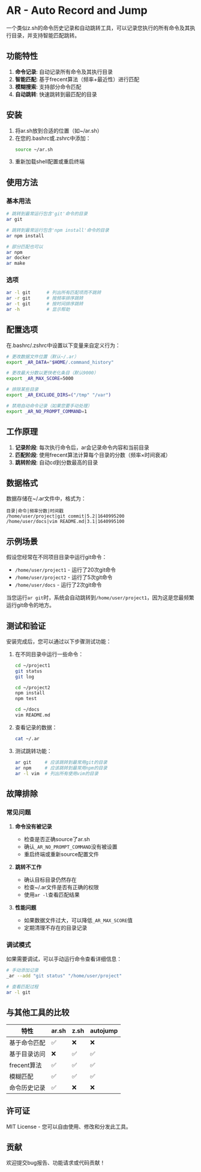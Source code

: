 # AR - Auto Record and Jump

一个类似z.sh的命令历史记录和自动跳转工具，可以记录您执行的所有命令及其执行目录，并支持智能匹配跳转。

## 功能特性

1. **命令记录**: 自动记录所有命令及其执行目录
2. **智能匹配**: 基于frecent算法（频率+最近性）进行匹配
3. **模糊搜索**: 支持部分命令匹配
4. **自动跳转**: 快速跳转到最匹配的目录

## 安装

1. 将ar.sh放到合适的位置（如~/ar.sh）
2. 在您的.bashrc或.zshrc中添加：
   ```bash
   source ~/ar.sh
   ```
3. 重新加载shell配置或重启终端

## 使用方法

### 基本用法
```bash
# 跳转到最常运行包含'git'命令的目录
ar git

# 跳转到最常运行包含'npm install'命令的目录  
ar npm install

# 部分匹配也可以
ar npm
ar docker
ar make
```

### 选项
```bash
ar -l git      # 列出所有匹配项而不跳转
ar -r git      # 按频率排序跳转
ar -t git      # 按时间排序跳转
ar -h          # 显示帮助
```

## 配置选项

在.bashrc/.zshrc中设置以下变量来自定义行为：

```bash
# 更改数据文件位置（默认~/.ar）
export _AR_DATA="$HOME/.command_history"

# 更改最大分数以更快老化条目（默认9000）
export _AR_MAX_SCORE=5000

# 排除某些目录
export _AR_EXCLUDE_DIRS=("/tmp" "/var")

# 禁用自动命令记录（如果您要手动处理）
export _AR_NO_PROMPT_COMMAND=1
```

## 工作原理

1. **记录阶段**: 每次执行命令后，ar会记录命令内容和当前目录
2. **匹配阶段**: 使用frecent算法计算每个目录的分数（频率×时间衰减）
3. **跳转阶段**: 自动cd到分数最高的目录

## 数据格式

数据存储在~/.ar文件中，格式为：
```
目录|命令|频率分数|时间戳
/home/user/project|git commit|5.2|1640995200
/home/user/docs|vim README.md|3.1|1640995100
```

## 示例场景

假设您经常在不同项目目录中运行git命令：
- `/home/user/project1` - 运行了20次git命令
- `/home/user/project2` - 运行了5次git命令  
- `/home/user/docs` - 运行了2次git命令

当您运行`ar git`时，系统会自动跳转到`/home/user/project1`，因为这是您最频繁运行git命令的地方。

## 测试和验证

安装完成后，您可以通过以下步骤测试功能：

1. 在不同目录中运行一些命令：
   ```bash
   cd ~/project1
   git status
   git log
   
   cd ~/project2  
   npm install
   npm test
   
   cd ~/docs
   vim README.md
   ```

2. 查看记录的数据：
   ```bash
   cat ~/.ar
   ```

3. 测试跳转功能：
   ```bash
   ar git     # 应该跳转到最常用git的目录
   ar npm     # 应该跳转到最常用npm的目录
   ar -l vim  # 列出所有使用vim的目录
   ```

## 故障排除

### 常见问题

1. **命令没有被记录**
   - 检查是否正确source了ar.sh
   - 确认`_AR_NO_PROMPT_COMMAND`没有被设置
   - 重启终端或重新source配置文件

2. **跳转不工作**
   - 确认目标目录仍然存在
   - 检查~/.ar文件是否有正确的权限
   - 使用`ar -l`查看匹配结果

3. **性能问题**
   - 如果数据文件过大，可以降低`_AR_MAX_SCORE`值
   - 定期清理不存在的目录记录

### 调试模式

如果需要调试，可以手动运行命令查看详细信息：
```bash
# 手动添加记录
_ar --add "git status" "/home/user/project"

# 查看匹配过程
ar -l git
```

## 与其他工具的比较

| 特性 | ar.sh | z.sh | autojump |
|------|-------|------|----------|
| 基于命令匹配 | ✅ | ❌ | ❌ |
| 基于目录访问 | ❌ | ✅ | ✅ |
| frecent算法 | ✅ | ✅ | ✅ |
| 模糊匹配 | ✅ | ✅ | ✅ |
| 命令历史记录 | ✅ | ❌ | ❌ |

## 许可证

MIT License - 您可以自由使用、修改和分发此工具。

## 贡献

欢迎提交bug报告、功能请求或代码贡献！